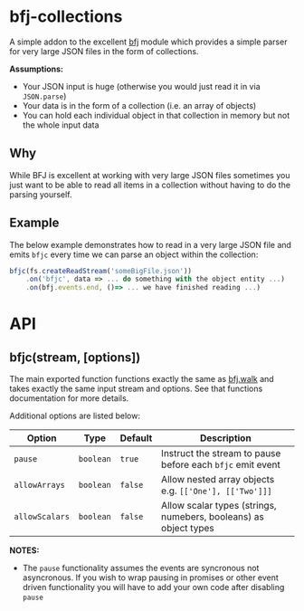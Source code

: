bfj-collections
===============
A simple addon to the excellent [bfj](https://github.com/philbooth/bfj) module which provides a simple parser for very large JSON files in the form of collections.


**Assumptions:**

* Your JSON input is huge (otherwise you would just read it in via `JSON.parse`)
* Your data is in the form of a collection (i.e. an array of objects)
* You can hold each individual object in that collection in memory but not the whole input data


Why
---
While BFJ is excellent at working with very large JSON files sometimes you just want to be able to read all items in a collection without having to do the parsing yourself.


Example
-------
The below example demonstrates how to read in a very large JSON file and emits `bfjc` every time we can parse an object within the collection:

```javascript
bfjc(fs.createReadStream('someBigFile.json'))
	.on('bfjc', data => ... do something with the object entity ...)
	.on(bfj.events.end, ()=> ... we have finished reading ...)
```


API
===

bfjc(stream, [options])
-----------------------
The main exported function functions exactly the same as [bfj.walk](https://github.com/philbooth/bfj#bfjwalk-stream-options) and takes exactly the same input stream and options.
See that functions documentation for more details.

Additional options are listed below:

| Option         | Type      | Default | Description                                                      |
|----------------|-----------|---------|------------------------------------------------------------------|
| `pause`        | `boolean` | `true`  | Instruct the stream to pause before each `bfjc` emit event       |
| `allowArrays`  | `boolean` | `false` | Allow nested array objects e.g. `[['One'], [['Two']]]`           |
| `allowScalars` | `boolean` | `false` | Allow scalar types (strings, numebers, booleans) as object types |


**NOTES:**

* The `pause` functionality assumes the events are syncronous not asyncronous. If you wish to wrap pausing in promises or other event driven functionality you will have to add your own code after disabling `pause`

